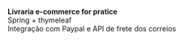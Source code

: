 **Livraria e-commerce for pratice**
<br>
Spring + thymeleaf
<br>
Integração com Paypal e API de frete dos correios